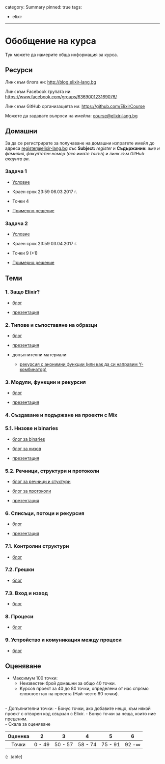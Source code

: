 category: Summary
pinned: true
tags:
  - elixir

--------

# Обобщение на курса

Тук можете да намерите обща информация за курса.

## Ресурси

Линк към блога ни: <http://blog.elixir-lang.bg>

Линк към Facebook групата ни: <https://www.facebook.com/groups/636900123169076/>

Линк към GitHub организацията ни: <https://github.com/ElixirCourse>

Можете да задавате въпроси на имейла: [course@elixir-lang.bg](mailto:course@elixir-lang.bg)

## Домашни

За да се регистрирате за получаване на домашни изпратете имейл до адреса [register@elixir-lang.bg](mailto:register@elixir-lang.bg) със **Subject:** *register* и **Съдържание**: *име и фамилия, факултетен номер (ако имате такъв) и линк към GitHub акаунта ви*.

### Задача 1

- [Условие](https://blog.elixir-lang.bg/posts/task_one)

- Краен срок 23:59 06.03.2017 г.

- Точки 4

- [Примерно решение](https://github.com/ElixirCourse/task-one/blob/master/task.exs)

### Задача 2

- [Условие](https://blog.elixir-lang.bg/posts/task_two)

- Краен срок 23:59 03.04.2017 г.

- Точки 9 (+1)

- [Примерно решение](https://github.com/ElixirCourse/task-two/)

## Теми

### 1. Защо Elixir?

- [блог](https://blog.elixir-lang.bg/posts/why_elixir)

- [презентация](https://gitpitch.com/ElixirCourse/why-elixir-presentation)

### 2. Типове и съпоставяне на образци

- [блог](https://blog.elixir-lang.bg/posts/pattern_matching_types_and_basics)

- [презентация](https://gitpitch.com/ElixirCourse/types-and-pattern-matching-presentation)

- допълнителни материали

    - [рекурсия с анонимни функции (или как да си направим Y-комбинатор)](https://blog.elixir-lang.bg/posts/y)


### 3. Модули, функции и рекурсия

- [блог](https://elixir-lang.bg/posts/modules_functions_recursion)

- [презентация](https://gitpitch.com/ElixirCourse/modules-functions-recursion-presentation)


### 4. Създаване и подържане на проекти с Mix

### 5.1. Низове и binaries

- [блог за binaries](https://elixir-lang.bg/posts/binaries)

- [блог за низов](https://elixir-lang.bg/posts/strings)

- [презентация](https://gitpitch.com/ElixirCourse/binaries_and_strings_presentation)

### 5.2. Речници, структури и протоколи

- [блог за речници и стуктури](https://elixir-lang.bg/posts/maps_structs)

- [блог за протоколи](https://elixir-lang.bg/posts/protocols)

- [презентация](https://gitpitch.com/ElixirCourse/maps_structs_protocols_presentation)

### 6. Списъци, потоци и рекурсия

- [блог](https://elixir-lang.bg/posts/lists_streams_recursion)

- [презентация](https://gitpitch.com/ElixirCourse/list-streams-presentation)

### 7.1. Контролни структури

- [блог](https://elixir-lang.bg/posts/lists_streams_recursion)

### 7.2. Грешки

- [блог](https://elixir-lang.bg/posts/exceptions)

### 7.3. Вход и изход

- [блог](https://elixir-lang.bg/posts/input_output)

### 8. Процеси

- [блог](https://elixir-lang.bg/posts/processes)

### 9. Устройство и комуникация между процеси

- [блог](https://elixir-lang.bg/posts/process_internals)

## Оценяване

- Максимум 100 точки:
    - Неизвестен брой домашни за общо 40 точки.
    - Kурсов проект за 40 до 80 точки, oпределени от нас спрямо сложносттан на проекта (Най-често 60 точки).
<br>
- Допълнителни точки:
    - Бонус точки, ако добавите нещо, към някой проект с отворен код свързан с Elixir.
    - Бонус точки за неща, които ние преценим.
<br>
- Скала за оценяване


| Оценнка | 2 | 3 | 4 | 5 | 6 |
| :--: | :--: | :--: | :--: | :--: | :--: |
| Точки | 0 - 49 | 50 - 57 | 58 - 74 | 75 - 91 | 92 -&infin; |
{: .table}

